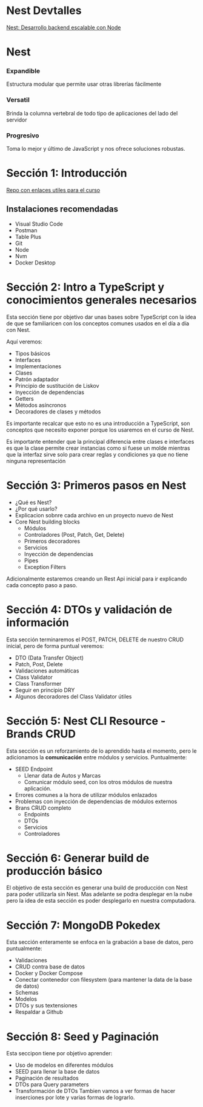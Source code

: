 # Nest Devtalles
[Nest: Desarrollo backend escalable con Node](https://cursos.devtalles.com/courses/nest)

# Nest

### Expandible
Estructura modular que permite usar otras librerías fácilmente

### Versatil
Brinda la columna vertebral de todo tipo de aplicaciones del lado del servidor

### Progresivo
Toma lo mejor y último de JavaScript y nos ofrece soluciones robustas.

# Sección 1: Introducción
[Repo con enlaces utiles para el curso](https://gist.github.com/Klerith/c0ef4f48d986e2cf3308bb54fff84ea5)

## Instalaciones recomendadas
- Visual Studio Code
- Postman
- Table Plus
- Git
- Node
- Nvm
- Docker Desktop

# Sección 2: Intro a TypeScript y conocimientos generales necesarios
Esta sección tiene por objetivo dar unas bases sobre TypeScript con la idea de que se familiaricen con los conceptos comunes usados en el día a día con Nest.

Aquí veremos:
- Tipos básicos
- Interfaces
- Implementaciones
- Clases
- Patrón adaptador
- Principio de sustitución de Liskov
- Inyección de dependencias
- Getters
- Métodos asíncronos
- Decoradores de clases y métodos

Es importante recalcar que esto no es una introducción a TypeScript, son conceptos que necesito exponer porque los usaremos en el curso de Nest.

Es importante entender que la principal diferencia entre clases e interfaces es que la clase permite crear instancias como si fuese un molde mientras que la interfaz sirve solo para crear reglas y condiciones ya que no tiene ninguna representación

# Sección 3: Primeros pasos en Nest
- ¿Qué es Nest?
- ¿Por qué usarlo?
- Explicacion sobnre cada archivo en un proyecto nuevo de Nest
- Core Nest building blocks
  - Módulos
  - Controladores (Post, Patch, Get, Delete)
  - Primeros decoradores
  - Servicios
  - Inyección de dependencias
  - Pipes
  - Exception Filters

Adicionalmente estaremos creando un Rest Api inicial para ir explicando cada concepto paso a paso.

# Sección 4: DTOs y validación de información
Esta sección terminaremos el POST, PATCH, DELETE de nuestro CRUD inicial, pero de forma puntual veremos:
- DTO (Data Transfer Object)
- Patch, Post, Delete
- Validaciones automáticas
- Class Validator
- Class Transformer
- Seguir en principio DRY
- Algunos decoradores del Class Validator útiles

# Sección 5: Nest CLI Resource - Brands CRUD
Esta sección es un reforzamiento de lo aprendido hasta el momento, pero le adicionamos la <b>comunicación</b> entre módulos y servicios. Puntualmente:
- SEED Endpoint
  - Llenar data de Autos y Marcas
  - Comunicar módulo seed, con los otros módulos de nuestra aplicación.
- Errores comunes a la hora de utilizar módulos enlazados
- Problemas con inyección de dependencias de módulos externos
- Brans CRUD completo
  - Endpoints
  - DTOs
  - Servicios
  - Controladores

# Sección 6: Generar build de producción básico
El objetivo de esta sección es generar una build de producción con Nest para poder utilizarla sin Nest. Mas adelante se podra desplegar en la nube pero la idea de esta sección es poder desplegarlo en nuestra computadora.

# Sección 7:  MongoDB Pokedex
Esta sección enteramente se enfoca en la grabación a base de datos, pero puntualmente:
- Validaciones
- CRUD contra base de datos
- Docker y Docker Compose
- Conectar contenedor con filesystem (para mantener la data de la base de datos)
- Schemas
- Modelos
- DTOs y sus textensiones
- Respaldar a Github

# Sección 8: Seed y Paginación
Esta seccipon tiene por objetivo aprender:
- Uso de modelos en diferentes módulos
- SEED para llenar la base de datos
- Paginación de resultados
- DTOs para Query parameters
- Transformación de DTOs
Tambien vamos a ver formas de hacer inserciones por lote y varias formas de lograrlo.